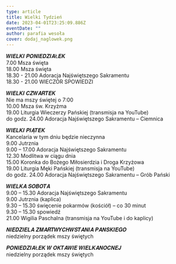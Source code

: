 ```yaml
---
type: article
title: Wielki Tydzień
date: 2023-04-01T23:25:09.886Z
eventDate: ""
author: parafia wesoła
cover: dodaj_naglowek.png
---
```

<!--StartFragment-->

𝑾𝑰𝑬𝑳𝑲𝑰 𝑷𝑶𝑵𝑰𝑬𝑫𝒁𝑰𝑨Ł𝑬𝑲\
7.00 Msza święta\
18.00 Msza święta\
18.30 - 21.00 Adoracja Najświętszego Sakramentu\
18.30 - 21.00 WIECZÓR SPOWIEDZI

[](<>)𝑾𝑰𝑬𝑳𝑲𝑰 𝑪𝒁𝑾𝑨𝑹𝑻𝑬𝑲\
Nie ma mszy świętej o 7:00\
10.00 Msza św. Krzyżma\
19.00 Liturgia Wieczerzy Pańskiej (transmisja na YouTube)\
do godz. 24.00 Adoracja Najświętszego Sakramentu – Ciemnica

𝑾𝑰𝑬𝑳𝑲𝑰 𝑷𝑰𝑨̨𝑻𝑬𝑲\
Kancelaria w tym dniu będzie nieczynna\
9.00 Jutrznia\
9.00 – 17.00 Adoracja Najświętszego Sakramentu\
12.30 Modlitwa w ciągu dnia\
15.00 Koronka do Bożego Miłosierdzia i Droga Krzyżowa\
19.00 Liturgia Męki Pańskiej (transmisja na YouTube)\
do godz. 24.00 Adoracja Najświętszego Sakramentu – Grób Pański

𝑾𝑰𝑬𝑳𝑲𝑨 𝑺𝑶𝑩𝑶𝑻𝑨\
9.00 – 15.30 Adoracja Najświętszego Sakramentu\
9.00 Jutrznia (kaplica)\
9.30 – 15.30 święcenie pokarmów (kościół) – co 30 minut\
9.30 – 15.30 spowiedź\
21.00 Wigilia Paschalna (transmisja na YouTube i do kaplicy) 

𝑵𝑰𝑬𝑫𝒁𝑰𝑬𝑳𝑨 𝒁𝑴𝑨𝑹𝑻𝑾𝒀𝑪𝑯𝑾𝑺𝑻𝑨𝑵𝑰𝑨 𝑷𝑨𝑵́𝑺𝑲𝑰𝑬𝑮𝑶\
niedzielny porządek mszy świętych

𝑷𝑶𝑵𝑰𝑬𝑫𝒁𝑰𝑨Ł𝑬𝑲 𝑾 𝑶𝑲𝑻𝑨𝑾𝑰𝑬 𝑾𝑰𝑬𝑳𝑲𝑨𝑵𝑶𝑪𝑵𝑬𝑱\
niedzielny porządek mszy świętych

<!--EndFragment-->
